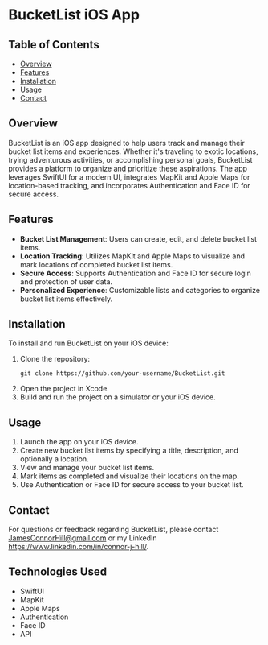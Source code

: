 # BucketList iOS App

## Table of Contents
- [Overview](#overview)
- [Features](#features)
- [Installation](#installation)
- [Usage](#usage)
- [Contact](#contact)

## Overview
BucketList is an iOS app designed to help users track and manage their bucket list items and experiences. Whether it's traveling to exotic locations, trying adventurous activities, or accomplishing personal goals, BucketList provides a platform to organize and prioritize these aspirations. The app leverages SwiftUI for a modern UI, integrates MapKit and Apple Maps for location-based tracking, and incorporates Authentication and Face ID for secure access.

## Features
- **Bucket List Management**: Users can create, edit, and delete bucket list items.
- **Location Tracking**: Utilizes MapKit and Apple Maps to visualize and mark locations of completed bucket list items.
- **Secure Access**: Supports Authentication and Face ID for secure login and protection of user data.
- **Personalized Experience**: Customizable lists and categories to organize bucket list items effectively.

## Installation
To install and run BucketList on your iOS device:
1. Clone the repository:
   ```
   git clone https://github.com/your-username/BucketList.git
   ```
2. Open the project in Xcode.
3. Build and run the project on a simulator or your iOS device.

## Usage
1. Launch the app on your iOS device.
2. Create new bucket list items by specifying a title, description, and optionally a location.
3. View and manage your bucket list items.
4. Mark items as completed and visualize their locations on the map.
5. Use Authentication or Face ID for secure access to your bucket list.

## Contact
For questions or feedback regarding BucketList, please contact JamesConnorHill@gmail.com or my LinkedIn https://www.linkedin.com/in/connor-j-hill/.

## Technologies Used
- SwiftUI
- MapKit
- Apple Maps
- Authentication
- Face ID
- API
